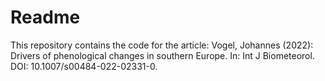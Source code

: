 # Readme

This repository contains the code for the article: Vogel, Johannes (2022): Drivers of phenological changes in southern Europe. In: Int J Biometeorol. DOI: 10.1007/s00484-022-02331-0.
